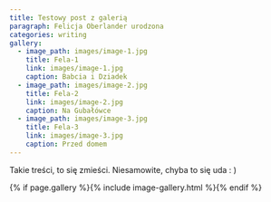 ```yaml
---
title: Testowy post z galerią
paragraph: Felicja Oberlander urodzona
categories: writing
gallery:
  - image_path: images/image-1.jpg
    title: Fela-1
    link: images/image-1.jpg
    caption: Babcia i Dziadek
  - image_path: images/image-2.jpg
    title: Fela-2
    link: images/image-2.jpg
    caption: Na Gubałówce
  - image_path: images/image-3.jpg
    title: Fela-3
    link: images/image-3.jpg
    caption: Przed domem
---
```

Takie treści, to się zmieści. Niesamowite, chyba to się uda : )


{% if page.gallery %}{% include image-gallery.html %}{% endif %}